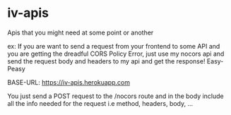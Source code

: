 # iv-apis

Apis that you might need at some point or another

ex: If you are want to send a request from your frontend to some API and you are getting the dreadful CORS Policy Error, just use my nocors api and send the request body and headers to my api and get the response! Easy-Peasy

BASE-URL: https://iv-apis.herokuapp.com

You just send a POST request to the /nocors route and in the body include all the info needed for the request i.e method, headers, body, ...
